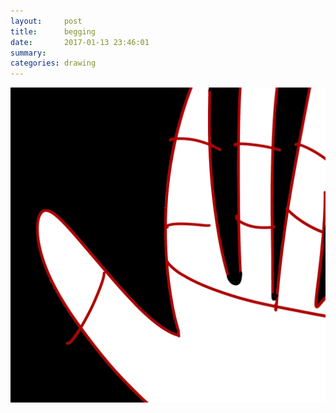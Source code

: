 ```yaml
---
layout:     post
title:      begging
date:       2017-01-13 23:46:01
summary:    
categories: drawing
---
```

![begging](/images/diary/begging.png "NOTED")
